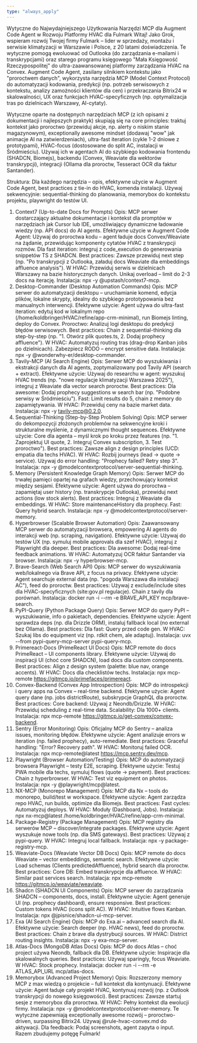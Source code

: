 ```yaml
---
type: "always_apply"
---
```


Wytyczne do Najwydajniejszego Użytkowania Narzędzi MCP dla Augment Code Agent w Rozwoju Platformy HVAC dla Fulmark
Witaj! Jako Grok, wspieram rozwój Twojej firmy Fulmark – lider w sprzedaży, montażu i serwisie klimatyzacji w Warszawie i Polsce, z 20 latami doświadczenia. Te wytyczne pomogą ewoluować od Outlooka (do zarządzania e-mailami i transkrypcjami) oraz starego programu księgowego "Mała Księgowość Rzeczypospolitej" do ultra-zaawansowanej platformy zarządzania HVAC na Convex. Augment Code Agent, zasilany silnikiem kontekstu jako "proroctwem danych", wykorzysta narzędzia MCP (Model Context Protocol) do automatyzacji kodowania, predykcji (np. potrzeb serwisowych z kontekstu, analizy zamożności klientów dla cen) i przekraczania Bitrix24 w skalowalności, UX oraz funkcjach HVAC-specyficznych (np. optymalizacja tras po dzielnicach Warszawy, AI-cytaty).

Wytyczne oparte na dostępnych narzędziach MCP (z ich opisami z dokumentacji i najlepszych praktyk) skupiają się na core principles: traktuj kontekst jako proroctwo (przewiduj akcje, np. alerty o niskim stanie magazynowym), exceptionally awesome mindset (dodawaj "wow" jak animacje AI na zatwierdzeniach), ultra-fast iteration (cykle 1-2 dniowe z prototypami), HVAC-focus (dostosowane do split AC, instalacji w Śródmieściu). Używaj ich w agentach AI do szybkiego kodowania frontendu (SHADCN, Biomejs), backendu (Convex, Weaviate dla wektorów transkrypcji), integracji (Ollama dla proroctw, Tesseract OCR dla faktur Santander).

Struktura: Dla każdego narzędzia – opis, efektywne użycie w Augment Code Agent, best practices z tie-in do HVAC, komenda instalacji. Używaj sekwencyjnie: sequential-thinking do planowania, memorybox do kontekstu projektu, playwright do testów UI.

1. Context7 (Up-to-date Docs for Prompts)
Opis: MCP serwer dostarczający aktualne dokumentacje i kontekst dla promptów w narzędziach jak Cursor lub IDE, umożliwiający dynamiczne ładowanie wiedzy (np. API docs) do AI agents.
Efektywne użycie w Augment Code Agent: Używaj do proroctwa kodu – agent ładuje docs Convex/Weaviate na żądanie, przewidując komponenty cytatów HVAC z transkrypcji rozmów. Dla fast iteration: integruj z code_execution do generowania snippetów TS z SHADCN.
Best practices: Zawsze przewiduj next step (np. "Po transkrypcji z Outlooka, załaduj docs Weaviate dla embeddings affluence analysis"). W HVAC: Przewiduj serwis w dzielnicach Warszawy na bazie historycznych danych. Unikaj overload – limit do 2-3 docs na iterację. Instalacja: npx -y @upstash/context7-mcp.
2. Desktop-Commander (Desktop Automation Commands)
Opis: MCP serwer do automatyzacji desktopu – uruchamianie komend, edycja plików, lokalne skrypty, idealny do szybkiego prototypowania bez manualnych interwencji.
Efektywne użycie: Agent używa do ultra-fast iteration: edytuj kod w lokalnym repo (/home/koldbringer/HVAC/refine/app-crm-minimal), run Biomejs linting, deploy do Convex. Proroctwo: Analizuj logi desktopu do predykcji błędów serwisowych.
Best practices: Chain z sequential-thinking dla step-by-step (np. "1. Otwórz plik quotes.ts, 2. Dodaj prophecy affluence"). W HVAC: Automatyzuj routing tras (drag-drop Kanban jobs po dzielnicach). Zabezpiecz RODO – encrypt sensitive data. Instalacja: npx -y @wonderwhy-er/desktop-commander.
3. Tavily-MCP (AI Search Engine)
Opis: Serwer MCP do wyszukiwania i ekstrakcji danych dla AI agents, zoptymalizowany pod Tavily API (search + extract).
Efektywne użycie: Używaj do researchu w agent: wyszukuj HVAC trends (np. "nowe regulacje klimatyzacji Warszawa 2025"), integruj z Weaviate dla vector search proroctw.
Best practices: Dla awesome: Dodaj prophecy suggestions w search bar (np. "Podobne serwisy w Śródmieściu"). Fast: Limit results do 5, chain z memory do zapamiętywania. W HVAC: Przewiduj ceny na bazie market data. Instalacja: npx -y tavily-mcp@0.2.0.
4. Sequential-Thinking (Step-by-Step Problem Solving)
Opis: MCP serwer do dekompozycji złożonych problemów na sekwencyjne kroki i strukturalne myślenie, z dynamicznymi thought sequences.
Efektywne użycie: Core dla agenta – myśl krok po kroku przez features (np. "1. Zaprojektuj UI quote, 2. Integruj Convex subscription, 3. Test proroctwo").
Best practices: Zawsze align z design principles (UCD: empatia dla techs HVAC). W HVAC: Rozbij journeys (lead → quote → service). Używaj do error handling: "Prophecy failed? Retry step 3". Instalacja: npx -y @modelcontextprotocol/server-sequential-thinking.
5. Memory (Persistent Knowledge Graph Memory)
Opis: Serwer MCP do trwałej pamięci opartej na grafach wiedzy, przechowujący kontekst między sesjami.
Efektywne użycie: Agent używa do proroctwa – zapamiętaj user history (np. transkrypcje Outlooka), przewiduj next actions (low stock alerts).
Best practices: Integruj z Weaviate dla embeddings. W HVAC: Store maintenanceHistory dla prophecy. Fast: Query hybrid search. Instalacja: npx -y @modelcontextprotocol/server-memory.
6. Hyperbrowser (Scalable Browser Automation)
Opis: Zaawansowany MCP serwer do automatyzacji browsera, empowering AI agents do interakcji web (np. scraping, navigation).
Efektywne użycie: Używaj do testów UX (np. symuluj mobile approvals dla szef HVAC), integruj z Playwright dla deeper.
Best practices: Dla awesome: Dodaj real-time feedback animations. W HVAC: Automatyzuj OCR faktur Santander via browser. Instalacja: npx -y hyperbrowser-mcp.
7. Brave-Search (Web Search API)
Opis: MCP serwer do wyszukiwania web/lokalnego via Brave API, z focus na privacy.
Efektywne użycie: Agent searchuje external data (np. "pogoda Warszawa dla instalacji AC"), feed do proroctw.
Best practices: Używaj z exclude/include sites dla HVAC-specyficznych (site:gov.pl regulacje). Chain z tavily dla porównań. Instalacja: docker run -i --rm -e BRAVE_API_KEY mcp/brave-search.
8. PyPI-Query (Python Package Query)
Opis: Serwer MCP do query PyPI – wyszukiwanie, info o pakietach, dependencies.
Efektywne użycie: Agent sprawdza deps (np. dla Drizzle ORM), instaluj fallback local (no external bez Ollama).
Best practices: Dla fast: Query przed code gen. W HVAC: Szukaj libs do equipment viz (np. rdkit chem, ale adaptuj). Instalacja: uvx --from pypi-query-mcp-server pypi-query-mcp.
9. Primereact-Docs (PrimeReact UI Docs)
Opis: MCP remote do docs PrimeReact – UI components library.
Efektywne użycie: Używaj do inspiracji UI (choć core SHADCN), load docs dla custom components.
Best practices: Align z design system (palette: blue nav, orange accents). W HVAC: Docs dla checklistów techs. Instalacja: npx mcp-remote https://gitmcp.io/primefaces/primereact.
10. Convex-Backend (Convex App Introspection)
Opis: MCP do introspekcji i query apps na Convex – real-time backend.
Efektywne użycie: Agent query dane (np. jobs districtRoute), subskrypcje GraphQL dla proroctw.
Best practices: Core backend: Używaj z Neondb/Drizzle. W HVAC: Przewiduj scheduling z real-time data. Scalability: Dla 1000+ clients. Instalacja: npx mcp-remote https://gitmcp.io/get-convex/convex-backend.
11. Sentry (Error Monitoring)
Opis: Oficjalny MCP do Sentry – analiza issues, monitoring błędów.
Efektywne użycie: Agent analizuje errors w iteration (np. failed prophecy), auto-remediate.
Best practices: Graceful handling: "Error? Recovery path". W HVAC: Monitoruj failed OCR. Instalacja: npx mcp-remote@latest https://mcp.sentry.dev/mcp.
12. Playwright (Browser Automation/Testing)
Opis: MCP do automatyzacji browsera Playwright – testy E2E, scraping.
Efektywne użycie: Testuj PWA mobile dla techs, symuluj flows (quote → payment).
Best practices: Chain z hyperbrowser. W HVAC: Test viz equipment on photos. Instalacja: npx -y @playwright/mcp@latest.
13. NX-MCP (Monorepo Management)
Opis: MCP dla Nx – tools do monorepo, build/test w workspace.
Efektywne użycie: Agent zarządza repo HVAC, run builds, optimize dla Biomejs.
Best practices: Fast cycles: Automatyzuj deploys. W HVAC: Moduły (Dashboard, Jobs). Instalacja: npx nx-mcp@latest /home/koldbringer/HVAC/refine/app-crm-minimal.
14. Package-Registry (Package Management)
Opis: MCP registry dla serwerów MCP – discover/integrate packages.
Efektywne użycie: Agent wyszukuje nowe tools (np. dla SMS gateways).
Best practices: Używaj z pypi-query. W HVAC: Integruj local fallback. Instalacja: npx -y package-registry-mcp.
15. Weaviate-Docs (Weaviate Vector DB Docs)
Opis: MCP remote do docs Weaviate – vector embeddings, semantic search.
Efektywne użycie: Load schemas (Clients predictedAffluence), hybrid search dla proroctw.
Best practices: Core DB: Embed transkrypcje dla affluence. W HVAC: Similar past services search. Instalacja: npx mcp-remote https://gitmcp.io/weaviate/weaviate.
16. Shadcn (SHADCN UI Components)
Opis: MCP serwer do zarządzania SHADCN – components, docs, install.
Efektywne użycie: Agent generuje UI (np. prophecy dashboard), ensure responsive.
Best practices: Custom tokens HVAC (icons split AC). W HVAC: Intuitive flows Kanban. Instalacja: npx @jpisnice/shadcn-ui-mcp-server.
17. Exa (AI Search Engine)
Opis: MCP do Exa.ai – advanced search dla AI.
Efektywne użycie: Search deeper (np. HVAC news), feed do proroctw.
Best practices: Chain z brave dla dystrybucji sources. W HVAC: District routing insights. Instalacja: npx -y exa-mcp-server.
18. Atlas-Docs (MongoDB Atlas Docs)
Opis: MCP do docs Atlas – choć project używa Neondb, fallback dla DB.
Efektywne użycie: Inspiracje dla skalowalnych queries.
Best practices: Używaj sparingly, focus Weaviate. W HVAC: Stock prophecy. Instalacja: docker run -i --rm -e ATLAS_API_URL mcp/atlas-docs.
19. Memorybox (Advanced Project Memory)
Opis: Rozszerzony memory MCP z max wiedzą o projekcie – full kontekst dla kontynuacji.
Efektywne użycie: Agent ładuje cały projekt HVAC, kontynuuj rozwój (np. z Outlook transkrypcji do nowego księgowości).
Best practices: Zawsze startuj sesje z memorybox dla proroctwa. W HVAC: Pełny kontekst dla ewolucji firmy. Instalacja: npx -y @modelcontextprotocol/server-memory.
Te wytyczne zapewniają exceptionally awesome rozwój – proroctwo-driven, surpassing Bitrix24. Używaj @rule-hvac-convex.md do aktywacji. Dla feedback: Podaj screenshots, agent zapyta o input. Razem zbudujemy potęgę Fulmark!